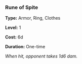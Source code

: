 ### Rune of Spite

**Type:** Armor, Ring, Clothes

**Level:** 1

**Cost:** 6d

**Duration:** One-time

_When hit, opponent takes 1d6 dam._

